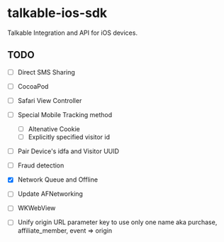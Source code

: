 # talkable-ios-sdk
Talkable Integration and API for iOS devices.

## TODO
- [ ] Direct SMS Sharing
- [ ] CocoaPod
- [ ] Safari View Controller
- [ ] Special Mobile Tracking method
  - [ ] Altenative Cookie
  - [ ] Explicitly specified visitor id
- [ ] Pair Device's idfa and Visitor UUID 
- [ ] Fraud detection
- [X] Network Queue and Offline
- [ ] Update AFNetworking
- [ ] WKWebView
- [ ] Unify origin URL parameter key to use only one name aka purchase, affiliate_member, event => origin

